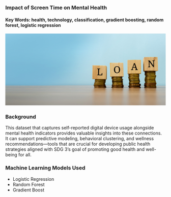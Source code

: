 ### Impact of Screen Time on Mental Health
#### Key Words: health, technology, classification, gradient boosting, random forest, logistic regression
![Product Data Analyst](https://github.com/principalscientist/loan-dataset/blob/main/loan-image)
### Background
This dataset that captures self-reported digital device usage alongside mental health indicators provides valuable insights into these connections. It can support predictive modeling, behavioral clustering, and wellness recommendations—tools that are crucial for developing public health strategies aligned with SDG 3’s goal of promoting good health and well-being for all.

### Machine Learning Models Used 
* Logistic Regression
* Random Forest
* Gradient Boost
